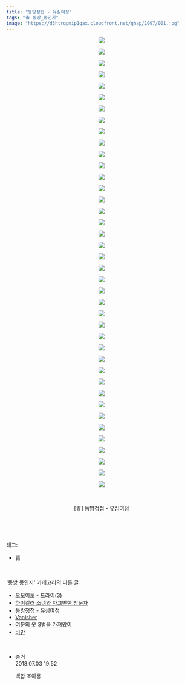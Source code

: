 ```yaml
---
title: "동방청첩 - 유심여정"
tags: "青 동방_동인지"
image: "https://d3htrgpmip1qax.cloudfront.net/ghap/1097/001.jpg"
---
```

<div class="article">
<p style="text-align: center; clear: none; float: none;"><img src="{{ site.imgserver5 }}/ghap/1097/001.jpg"/></p>
<p style="text-align: center; clear: none; float: none;"><img src="{{ site.imgserver5 }}/ghap/1097/002.jpg"/></p>
<p style="text-align: center; clear: none; float: none;"><img src="{{ site.imgserver5 }}/ghap/1097/003.jpg"/></p>
<p style="text-align: center; clear: none; float: none;"><img src="{{ site.imgserver5 }}/ghap/1097/004.jpg"/></p>
<p style="text-align: center; clear: none; float: none;"><img src="{{ site.imgserver5 }}/ghap/1097/005.jpg"/></p>
<p style="text-align: center; clear: none; float: none;"><img src="{{ site.imgserver5 }}/ghap/1097/006.jpg"/></p>
<p style="text-align: center; clear: none; float: none;"><img src="{{ site.imgserver5 }}/ghap/1097/007.jpg"/></p>
<p style="text-align: center; clear: none; float: none;"><img src="{{ site.imgserver5 }}/ghap/1097/008.jpg"/></p>
<p style="text-align: center; clear: none; float: none;"><img src="{{ site.imgserver5 }}/ghap/1097/009.jpg"/></p>
<p style="text-align: center; clear: none; float: none;"><img src="{{ site.imgserver5 }}/ghap/1097/010.jpg"/></p>
<p style="text-align: center; clear: none; float: none;"><img src="{{ site.imgserver5 }}/ghap/1097/011.jpg"/></p>
<p style="text-align: center; clear: none; float: none;"><img src="{{ site.imgserver5 }}/ghap/1097/012.jpg"/></p>
<p style="text-align: center; clear: none; float: none;"><img src="{{ site.imgserver5 }}/ghap/1097/013.jpg"/></p>
<p style="text-align: center; clear: none; float: none;"><img src="{{ site.imgserver5 }}/ghap/1097/014.jpg"/></p>
<p style="text-align: center; clear: none; float: none;"><img src="{{ site.imgserver5 }}/ghap/1097/015.jpg"/></p>
<p style="text-align: center; clear: none; float: none;"><img src="{{ site.imgserver5 }}/ghap/1097/016.jpg"/></p>
<p style="text-align: center; clear: none; float: none;"><img src="{{ site.imgserver5 }}/ghap/1097/017.jpg"/></p>
<p style="text-align: center; clear: none; float: none;"><img src="{{ site.imgserver5 }}/ghap/1097/018.jpg"/></p>
<p style="text-align: center; clear: none; float: none;"><img src="{{ site.imgserver5 }}/ghap/1097/019.jpg"/></p>
<p style="text-align: center; clear: none; float: none;"><img src="{{ site.imgserver5 }}/ghap/1097/020.jpg"/></p>
<p style="text-align: center; clear: none; float: none;"><img src="{{ site.imgserver5 }}/ghap/1097/021.jpg"/></p>
<p style="text-align: center; clear: none; float: none;"><img src="{{ site.imgserver5 }}/ghap/1097/022.jpg"/></p>
<p style="text-align: center; clear: none; float: none;"><img src="{{ site.imgserver5 }}/ghap/1097/023.jpg"/></p>
<p style="text-align: center; clear: none; float: none;"><img src="{{ site.imgserver5 }}/ghap/1097/024.jpg"/></p>
<p style="text-align: center; clear: none; float: none;"><img src="{{ site.imgserver5 }}/ghap/1097/025.jpg"/></p>
<p style="text-align: center; clear: none; float: none;"><img src="{{ site.imgserver5 }}/ghap/1097/026.jpg"/></p>
<p style="text-align: center; clear: none; float: none;"><img src="{{ site.imgserver5 }}/ghap/1097/027.jpg"/></p>
<p style="text-align: center; clear: none; float: none;"><img src="{{ site.imgserver5 }}/ghap/1097/028.jpg"/></p>
<p style="text-align: center; clear: none; float: none;"><img src="{{ site.imgserver5 }}/ghap/1097/029.jpg"/></p>
<p style="text-align: center; clear: none; float: none;"><img src="{{ site.imgserver5 }}/ghap/1097/030.jpg"/></p>
<p style="text-align: center; clear: none; float: none;"><img src="{{ site.imgserver5 }}/ghap/1097/031.jpg"/></p>
<p style="text-align: center; clear: none; float: none;"><img src="{{ site.imgserver5 }}/ghap/1097/032.jpg"/></p>
<p style="text-align: center; clear: none; float: none;"><img src="{{ site.imgserver5 }}/ghap/1097/033.jpg"/></p>
<p style="text-align: center; clear: none; float: none;"><img src="{{ site.imgserver5 }}/ghap/1097/034.jpg"/></p>
<p style="text-align: center; clear: none; float: none;"><img src="{{ site.imgserver5 }}/ghap/1097/035.jpg"/></p>
<p style="text-align: center; clear: none; float: none;"><img src="{{ site.imgserver5 }}/ghap/1097/036.jpg"/></p>
<p style="text-align: center; clear: none; float: none;"><img src="{{ site.imgserver5 }}/ghap/1097/037.jpg"/></p>
<p style="text-align: center; clear: none; float: none;"><img src="{{ site.imgserver5 }}/ghap/1097/038.jpg"/></p>
<p style="text-align: center; clear: none; float: none;"><img src="{{ site.imgserver5 }}/ghap/1097/039.jpg"/></p>
<p style="text-align: center; clear: none; float: none;"><img src="{{ site.imgserver5 }}/ghap/1097/040.jpg"/></p>
<p style="text-align: center; clear: none; float: none;"><br/></p>
<p style="text-align: center; clear: none; float: none;">[青] 동방청첩 - 유심여정</p>
<p><br/></p>
</div><br/>
<div class="tagTrail">
<p>태그: </p>
<ul>
<li>青</li>
</ul>
</div><br/>
<div class="another">
<p>'동방 동인지' 카테고리의 다른 글</p>
<ul>
<li><a href="/ghap_1099">오모이토 - 드라이(3)</a></li>
<li><a href="/ghap_1098">하이컬러 소녀와 자그만한 방문자</a></li>
<li><a href="/ghap_1097">동방청첩 - 유심여정</a></li>
<li><a href="/ghap_1096">Vanisher</a></li>
<li><a href="/ghap_1095">여분의 옷 3벌을 가져왔어</a></li>
<li><a href="/ghap_1094">비만</a></li>
</ul>
</div><br/>
<div class="cb_module cb_fluid">
<div class="cb_wrt cb_profile">
<div class="comment">
<ul>
<li class="cb_thumb_off" id="comment15280249">
<div class="cb_comment_area">
<div class="cb_info_area">
<div class="cb_section">
<span class="cb_nick_name">숭거</span>
</div>
<div class="cb_section">
<span class="cb_date">2018.07.03 19:52 </span>
</div>
</div>
<div class="cb_dsc_comment">
<p class="cb_dsc">
											백합 조아용
										</p>
</div>
</div></li>
</ul>
</div>
</div><!-- commentList close -->
</div><br/>
